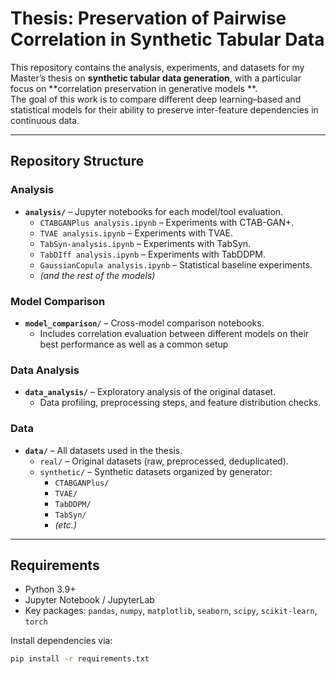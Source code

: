 # Thesis: Preservation of Pairwise Correlation in Synthetic Tabular Data

This repository contains the analysis, experiments, and datasets for my Master’s thesis on **synthetic tabular data generation**, with a particular focus on **correlation preservation in generative models **.  
The goal of this work is to compare different deep learning–based and statistical models for their ability to preserve inter-feature dependencies in continuous data.

---

##  Repository Structure

###  Analysis
- **`analysis/`** – Jupyter notebooks for each model/tool evaluation.
  - `CTABGANPlus analysis.ipynb` – Experiments with CTAB-GAN+.  
  - `TVAE analysis.ipynb` – Experiments with TVAE.  
  - `TabSyn-analysis.ipynb` – Experiments with TabSyn.  
  - `TabDIff analysis.ipynb` – Experiments with TabDDPM.  
  - `GaussianCopula analysis.ipynb` – Statistical baseline experiments.  
  - *(and the rest of the models)*

### Model Comparison
- **`model_comparison/`** – Cross-model comparison notebooks.  
  - Includes  correlation evaluation between different models on their best performance as well as a common setup

### Data Analysis
- **`data_analysis/`** – Exploratory analysis of the original dataset.  
  - Data profiling, preprocessing steps, and feature distribution checks.  

### Data
- **`data/`** – All datasets used in the thesis.  
  - `real/` – Original datasets (raw, preprocessed, deduplicated).  
  - `synthetic/` – Synthetic datasets organized by generator:  
    - `CTABGANPlus/`  
    - `TVAE/`  
    - `TabDDPM/`  
    - `TabSyn/`  
    - *(etc.)*  

---

##  Requirements

- Python 3.9+  
- Jupyter Notebook / JupyterLab  
- Key packages: `pandas`, `numpy`, `matplotlib`, `seaborn`, `scipy`, `scikit-learn`, `torch`  

Install dependencies via:  
```bash
pip install -r requirements.txt
